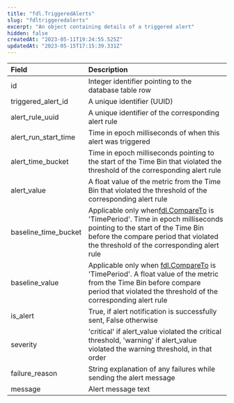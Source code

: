 ```yaml
---
title: "fdl.TriggeredAlerts"
slug: "fdltriggeredalerts"
excerpt: "An object containing details of a triggered alert"
hidden: false
createdAt: "2023-05-11T19:24:55.525Z"
updatedAt: "2023-05-15T17:15:39.331Z"
---
```

| Field                | Description                                                                                                                                                                                                                   |
| :------------------- | :---------------------------------------------------------------------------------------------------------------------------------------------------------------------------------------------------------------------------- |
| id                   | Integer identifier pointing to the database table row                                                                                                                                                                         |
| triggered_alert_id   | A unique identifier (UUID)                                                                                                                                                                                                    |
| alert_rule_uuid      | A unique identifier of the corresponding alert rule                                                                                                                                                                           |
| alert_run_start_time | Time in epoch milliseconds of when this alert was triggered                                                                                                                                                                   |
| alert_time_bucket    | Time in epoch milliseconds pointing to the start of the Time Bin that violated the threshold of the corresponding alert rule                                                                                                  |
| alert_value          | A float value of the metric from the Time Bin that violated the threshold of the corresponding alert rule                                                                                                                     |
| baseline_time_bucket | Applicable only when[fdl.CompareTo](ref:fdlcompareto) is 'TimePeriod'. Time in epoch milliseconds pointing to the start of the Time Bin before the compare period that violated the threshold of the corresponding alert rule |
| baseline_value       | Applicable only when [fdl.CompareTo](ref:fdlcompareto) is 'TimePeriod'. A float value of the metric from the Time Bin before compare period that violated the threshold of the corresponding alert rule                       |
| is_alert             | True, if alert notification is successfully sent, False otherwise                                                                                                                                                             |
| severity             | 'critical' if alert_value violated the critical threshold, 'warning' if alert_value violated the warning threshold, in that order                                                                                             |
| failure_reason       | String explanation of any failures while sending the alert message                                                                                                                                                            |
| message              | Alert message text                                                                                                                                                                                                            |